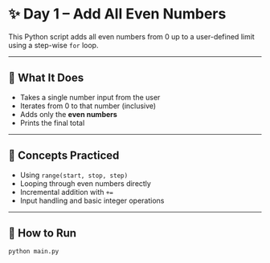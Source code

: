 # ✨ Day 1 – Add All Even Numbers

This Python script adds all even numbers from 0 up to a user-defined limit using a step-wise `for` loop.

---

## 🎯 What It Does
- Takes a single number input from the user
- Iterates from 0 to that number (inclusive)
- Adds only the **even numbers**
- Prints the final total

---

## 🧠 Concepts Practiced
- Using `range(start, stop, step)`
- Looping through even numbers directly
- Incremental addition with `+=`
- Input handling and basic integer operations

---

## 🚀 How to Run

```bash
python main.py
